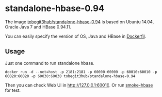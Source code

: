 # standalone-hbase-0.94

The image [tobegit3hub/standalone-hbase-0.94](https://registry.hub.docker.com/u/tobegit3hub/standalone-hbase-0.94/) is based on Ubuntu 14.04, Oracle Java 7 and HBase 0.94.11.

You can easily specify the version of OS, Java and HBase in [Dockerfil](Dockerfile).

## Usage

Just one command to run standalone hbase.

```
docker run -d --net=host -p 2181:2181 -p 60000:60000 -p 60010:60010 -p 60020:60020 -p 60030:60030 tobegit3hub/standalone-hbase-0.94
```

Then you can check Web UI in <http://127.0.0.1:60010>. Or run [smoke-hbase](https://github.com/tobegit3hub/smoke-hbase) for test.

